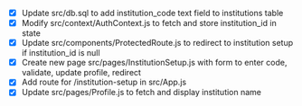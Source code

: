 - [x] Update src/db.sql to add institution_code text field to institutions table
- [x] Modify src/context/AuthContext.js to fetch and store institution_id in state
- [x] Update src/components/ProtectedRoute.js to redirect to institution setup if institution_id is null
- [x] Create new page src/pages/InstitutionSetup.js with form to enter code, validate, update profile, redirect
- [x] Add route for /institution-setup in src/App.js
- [x] Update src/pages/Profile.js to fetch and display institution name

